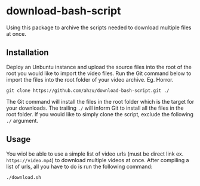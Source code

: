 # download-bash-script
Using this package to archive the scripts needed to download multiple files at once. 

## Installation
Deploy an Unbuntu instance and upload the source files into the root of the root you would like to import the video files.
Run the Git command below to import the files into the root folder of your video archive. Eg. Horror.
``` 
git clone https://github.com/ahzu/download-bash-script.git ./
```
The Git command will install the files in the root folder which is the target for your downloads. The trailing `./` will inform Git to install all the files in the root folder. If you would like to simply clone the script, exclude the following `./` argument.
## Usage
You wiol be able to use a simple list of video urls (must be direct link ex. ```https://video.mp4```) to download multiple videos at once. After compiling a list of urls, all you have to do is run the following command:

```
./download.sh
```



